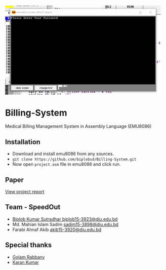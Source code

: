 ![preview](https://raw.githubusercontent.com/biplobsd/Billing-System/master/src/preview.gif)

# Billing-System
Medical Billing Management System in Assembly Language (EMU8086)

## Installation
- Download and install emu8086 from any sources.
- `git clone https://github.com/biplobsd/Billing-System.git`
- Now open `project.asm` file in emu8086 and click run.

## Paper
[View project report](https://github.com/biplobsd/Billing-System/blob/master/src/paper.pdf)

## Team - SpeedOut
* [Biplob Kumar Sutradhar biplob15-3923@diu.edu.bd](https://biplobsd.github.io)
* Md. Mahian Islam Sadim sadim15-3898@diu.edu.bd
* Farabi Ahnaf Akib akib15-3920@diu.edu.bd

## Special thanks
* [Golam Rabbany](https://www.udemy.com/user/golam-rabbany-10/)
* [Karan Kumar](https://github.com/KaranKumarr)
